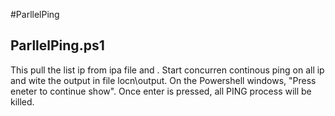 #ParllelPing

## ParllelPing.ps1
This pull the list ip from ipa file and . Start concurren continous ping on all ip and wite the output in file locn\output. On the Powershell windows, "Press eneter to continue show". Once enter is pressed, all PING process will be killed. 
